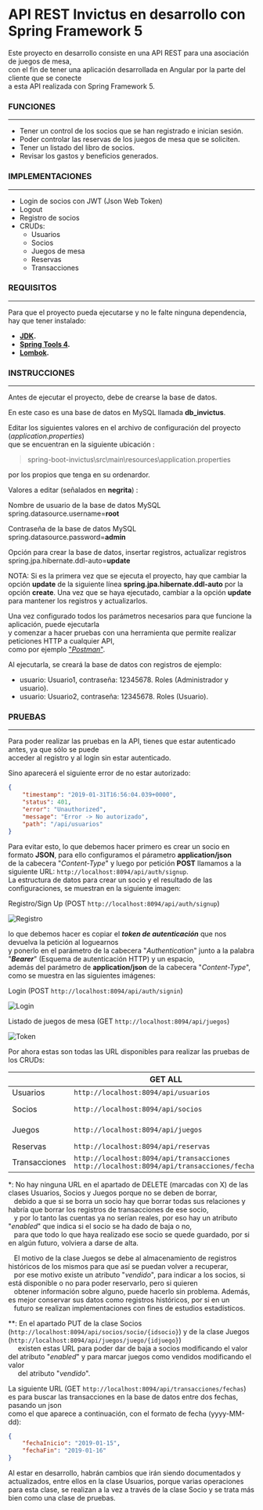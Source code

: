 # API REST Invictus en desarrollo con Spring Framework 5

Este proyecto en desarrollo consiste en una API REST para una asociación de juegos de mesa,   
con el fin de tener una aplicación desarrollada en Angular por la parte del cliente que se conecte   
a esta API realizada con Spring Framework 5.

### FUNCIONES
---
* Tener un control de los socios que se han registrado e inician sesión.
* Poder controlar las reservas de los juegos de mesa que se soliciten.
* Tener un listado del libro de socios.
* Revisar los gastos y beneficios generados.

### IMPLEMENTACIONES
---
* Login de socios con JWT (Json Web Token)
* Logout
* Registro de socios
* CRUDs:
    * Usuarios
    * Socios
    * Juegos de mesa
    * Reservas
    * Transacciones

### REQUISITOS
---
Para que el proyecto pueda ejecutarse y no le falte ninguna dependencia, hay que tener instalado:

* **[JDK](https://www.oracle.com/technetwork/java/javase/downloads/jdk8-downloads-2133151.html).**
* **[Spring Tools 4](https://spring.io/tools).**
* **[Lombok](https://projectlombok.org/download).**

### INSTRUCCIONES
---
Antes de ejecutar el proyecto, debe de crearse la base de datos.

En este caso es una base de datos en MySQL llamada **db_invictus**.

Editar los siguientes valores en el archivo de configuración del proyecto (_application.properties_)  
que se encuentran en la siguiente ubicación :

> spring-boot-invictus\src\main\resources\application.properties

por los propios que tenga en su ordenardor. 

Valores a editar (señalados en **negrita**) :

Nombre de usuario de la base de datos MySQL  
spring.datasource.username=**root**  

Contraseña de la base de datos MySQL  
spring.datasource.password=**admin**  

Opción para crear la base de datos, insertar registros, actualizar registros  
spring.jpa.hibernate.ddl-auto=**update**

NOTA: Si es la primera vez que se ejecuta el proyecto, hay que cambiar la opción **update** de la siguiente línea **spring.jpa.hibernate.ddl-auto** por la opción **create**. Una vez que se haya ejecutado, cambiar a la opción **update**
para mantener los registros y actualizarlos.

Una vez configurado todos los parámetros necesarios para que funcione la aplicación, puede ejecutarla  
y comenzar a hacer pruebas con una herramienta que permite realizar peticiones HTTP a cualquier API,  
como por ejemplo ["_Postman_"](https://www.getpostman.com/).

Al ejecutarla, se creará la base de datos con registros de ejemplo:

* usuario: Usuario1, contraseña: 12345678. Roles (Administrador y usuario).
* usuario: Usuario2, contraseña: 12345678. Roles (Usuario).

### PRUEBAS
---
Para poder realizar las pruebas en la API, tienes que estar autenticado antes, ya que sólo se puede  
acceder al registro y al login sin estar autenticado.  

Sino aparecerá el siguiente error de no estar autorizado:

```json
{  
    "timestamp": "2019-01-31T16:56:04.039+0000",  
    "status": 401,  
    "error": "Unauthorized",  
    "message": "Error -> No autorizado",  
    "path": "/api/usuarios"  
}
```

Para evitar esto, lo que debemos hacer primero es crear un socio en formato **JSON**, para ello configuramos el párametro **application/json**   
de la cabecera "_Content-Type_" y luego por petición **POST** llamamos a la siguiente URL: `http://localhost:8094/api/auth/signup`.   
La estructura de datos para crear un socio y el resultado de las configuraciones, se muestran en la siguiente imagen:

Registro/Sign Up (POST `http://localhost:8094/api/auth/signup`)

![Registro](https://github.com/AlejandroVirlan/spring-boot-invictus/blob/master/registro.png)


lo que debemos hacer es copiar el **_token de autenticación_** que nos devuelva la petición al loguearnos   
y ponerlo en el parámetro de la cabecera "_Authentication_" junto a la palabra "**_Bearer_**" (Esquema de autenticación HTTP) y un espacio,   
además del parámetro de **application/json** de la cabecera "_Content-Type_", como se muestra en las siguientes imágenes: 

Login (POST `http://localhost:8094/api/auth/signin`)

![Login](https://github.com/AlejandroVirlan/spring-boot-invictus/blob/master/login.png)

Listado de juegos de mesa (GET `http://localhost:8094/api/juegos`)

![Token](https://github.com/AlejandroVirlan/spring-boot-invictus/blob/master/token.png)
 
Por ahora estas son todas las URL disponibles para realizar las pruebas de los CRUDs:

|                  | GET ALL                            | GET                                            | POST                               | PUT                                            | DELETE                                         |
| -----------      | -----------                        | -----------                                    |-----------                         | -----------                                    | -----------                                    |
| Usuarios         | `http://localhost:8094/api/usuarios`| `http://localhost:8094/api/usuarios/{idusuario}`| `http://localhost:8094/api/usuarios`| `http://localhost:8094/api/usuarios/{idusuario}` | * X |
| Socios           | `http://localhost:8094/api/socios`  | `http://localhost:8094/api/socios/{idsocio}`    | `http://localhost:8094/api/socios`  | `http://localhost:8094/api/socios/{idsocio}`</br>** `http://localhost:8094/api/socios/socio/{idsocio}` |* X|
| Juegos           | `http://localhost:8094/api/juegos`  | `http://localhost:8094/api/juegos/{idjuego}`    | `http://localhost:8094/api/juegos`  | `http://localhost:8094/api/juegos/{idjuego}`</br>** `http://localhost:8094/api/juegos/juego/{idjuego}` | * X |
| Reservas         | `http://localhost:8094/api/reservas`| `http://localhost:8094/api/reservas/{idreserva}`| `http://localhost:8094/api/reservas/socio/{idsocio}/juego/{idjuego}`| `http://localhost:8094/api/reservas/{idreserva}` | `http://localhost:8094/api/reservas/{idreserva}` |
| Transacciones    | `http://localhost:8094/api/transacciones`</br>`http://localhost:8094/api/transacciones/fechas` | `http://localhost:8094/api/transacciones/{idtransaccion}` | `http://localhost:8094/api/transacciones/socio/{idsocio}` | `http://localhost:8094/api/transacciones/{idtransaccion}` | `http://localhost:8094/api/transacciones/{idtransaccion}`    |


*: No hay ninguna URL en el apartado de DELETE (marcadas con X) de las clases Usuarios, Socios y Juegos porque no se deben de borrar,   
&nbsp;&nbsp;&nbsp;debido a que si se borra un socio hay que borrar todas sus relaciones y habría que borrar los registros de transacciones de ese socio,    
&nbsp;&nbsp;&nbsp;y por lo tanto las cuentas ya no serían reales, por eso hay un atributo "_enabled_" que indica si el socio se ha dado de baja o no,    
&nbsp;&nbsp;&nbsp;para que todo lo que haya realizado ese socio se quede guardado, por si en algún futuro, volviera a darse de alta.

&nbsp;&nbsp;&nbsp;El motivo de la clase Juegos se debe al almacenamiento de registros históricos de los mismos para que así se puedan volver a recuperar,    
&nbsp;&nbsp;&nbsp;por ese motivo existe un atributo "_vendido_", para indicar a los socios, si está disponible o no para poder reservarlo, pero si quieren     
&nbsp;&nbsp;&nbsp;obtener información sobre alguno, puede hacerlo sin problema. Además, es mejor conservar sus datos como registros históricos, por si en un     
&nbsp;&nbsp;&nbsp;futuro se realizan implementaciones con fines de estudios estadísticos.

**: En el apartado PUT de la clase Socios (`http://localhost:8094/api/socios/socio/{idsocio}`) y de la clase Juegos (`http://localhost:8094/api/juegos/juego/{idjuego}`)    
&nbsp;&nbsp;&nbsp;&nbsp;&nbsp;existen estas URL para poder dar de baja a socios modificando el valor del atributo "_enabled_" y para marcar juegos como vendidos modificando el valor         
&nbsp;&nbsp;&nbsp;&nbsp;&nbsp;del atributo "_vendido_".   

La siguiente URL (GET `http://localhost:8094/api/transacciones/fechas`) es para buscar las transacciones en la base de datos entre dos fechas, pasando un json    
como el que aparece a continuación, con el formato de fecha (yyyy-MM-dd):

```json
{
	"fechaInicio": "2019-01-15",
	"fechaFin": "2019-01-16"
}
```

Al estar en desarrollo, habrán cambios que irán siendo documentados y actualizados, entre ellos en la clase Usuarios, porque varias operaciones   
para esta clase, se realizan a la vez a través de la clase Socio y se trata más bien como una clase de pruebas. 

